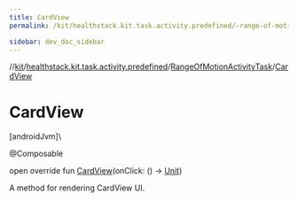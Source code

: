 ```yaml
---
title: CardView
permalink: /kit/healthstack.kit.task.activity.predefined/-range-of-motion-activity-task/-card-view.html

sidebar: dev_doc_sidebar
---
```

//[kit](../../../index.html)/[healthstack.kit.task.activity.predefined](../index.html)/[RangeOfMotionActivityTask](index.html)/[CardView](-card-view.html)



# CardView



[androidJvm]\




@Composable



open override fun [CardView](-card-view.html)(onClick: () -&gt; [Unit](https://kotlinlang.org/api/latest/jvm/stdlib/kotlin/-unit/index.html))



A method for rendering CardView UI.




